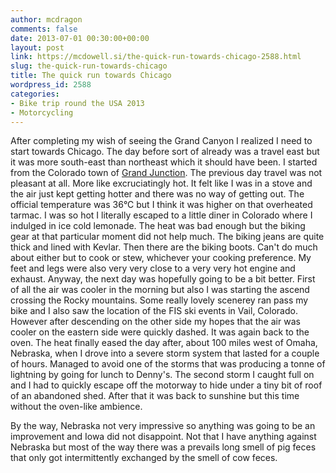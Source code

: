 ```yaml
---
author: mcdragon
comments: false
date: 2013-07-01 00:30:00+00:00
layout: post
link: https://mcdowell.si/the-quick-run-towards-chicago-2588.html
slug: the-quick-run-towards-chicago
title: The quick run towards Chicago
wordpress_id: 2588
categories:
- Bike trip round the USA 2013
- Motorcycling
---
```


After completing my wish of seeing the Grand Canyon I realized I need to start towards Chicago. The day before sort of already was a travel east but it was more south-east than northeast which it should have been. I started from the Colorado town of [Grand Junction](https://en.wikipedia.org/wiki/Grand_Junction,_Colorado).
The previous day travel was not pleasant at all. More like excruciatingly hot. It felt like I was in a stove and the air just kept getting hotter and there was no way of getting out. The official temperature was 36°C but I think it was higher on that overheated tarmac. I was so hot I literally escaped to a little diner in Colorado where I indulged in ice cold lemonade. The heat was bad enough but the biking gear at that particular moment did not help much. The biking jeans are quite thick and lined with Kevlar. Then there are the biking boots. Can't do much about either but to cook or stew, whichever your cooking preference. My feet and legs were also very very close to a very very hot engine and exhaust.
Anyway, the next day was hopefully going to be a bit better. First of all the air was cooler in the morning but also I was starting the ascend crossing the Rocky mountains. Some really lovely scenerey ran pass my bike and I also saw the location of the FIS ski events in Vail, Colorado. However after descending on the other side my hopes that the air was cooler on the eastern side were quickly dashed. It was again back to the oven. The heat finally eased the day after, about 100 miles west of Omaha, Nebraska, when I drove into a severe storm system that lasted for a couple of hours. Managed to avoid one of the storms that was producing a tonne of lightning by going for lunch to Denny's. The second storm I caught full on and I had to quickly escape off the motorway to hide under a tiny bit of roof of an abandoned shed. After that it was back to sunshine but this time without the oven-like ambience.

By the way, Nebraska not very impressive so anything was going to be an improvement and Iowa did not disappoint. Not that I have anything against Nebraska but most of the way there was a prevails long smell of pig feces that only got intermittently exchanged by the smell of cow feces.
